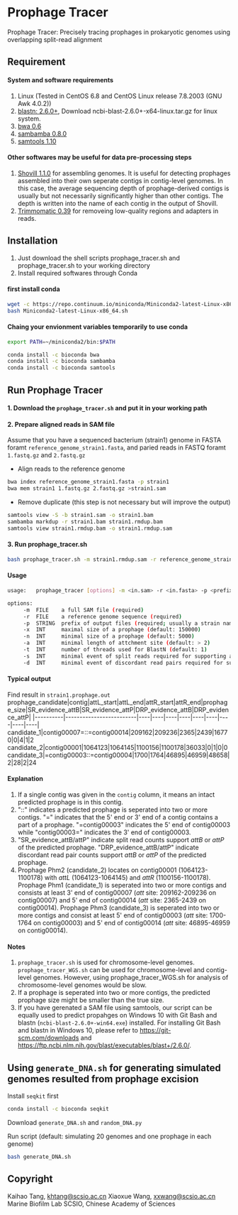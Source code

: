 Prophage Tracer
========

Prophage Tracer: Precisely tracing prophages in prokaryotic genomes using overlapping split-read alignment

Requirement
------

#### System and software requirements

1. Linux (Tested in CentOS 6.8 and CentOS Linux release 7.8.2003 (GNU Awk 4.0.2))
2. [blastn: 2.6.0+](https://ftp.ncbi.nlm.nih.gov/blast/executables/blast+/2.6.0/), Download ncbi-blast-2.6.0+-x64-linux.tar.gz for linux system.
3. [bwa 0.6](http://bio-bwa.sourceforge.net/)
4. [sambamba 0.8.0](http://lomereiter.github.io/sambamba/)
5. [samtools 1.10](http://www.htslib.org/)

#### Other softwares may be useful for data pre-processing steps
1. [Shovill 1.1.0](https://github.com/tseemann/shovill) for assembling genomes. It is useful for detecting prophages assembled into their own seperate contigs in contig-level genomes. In this case, the average sequencing depth of prophage-derived contigs is usually but not necessarily significantly higher than other contigs. The depth is written into the name of each contig in the output of Shovill.
2. [Trimmomatic 0.39](https://github.com/usadellab/Trimmomatic) for removeing low-quality regions and adapters in reads.

Installation
------
1. Just download the shell scripts prophage_tracer.sh and prophage_tracer.sh to your working directory
2. Install required softwares through Conda

#### first install conda
```Bash
wget -c https://repo.continuum.io/miniconda/Miniconda2-latest-Linux-x86_64.sh
bash Miniconda2-latest-Linux-x86_64.sh
```
#### Chaing your envionment variables temporarily to use conda
```Bash
export PATH=~/miniconda2/bin:$PATH
```
```Bash
conda install -c bioconda bwa
conda install -c bioconda sambamba
conda install -c bioconda samtools
```

Run Prophage Tracer
------
#### 1. Download the `prophage_tracer.sh` and put it in your working path

#### 2. Prepare aligned reads in SAM file

Assume that you have a sequenced bacterium (strain1) genome in FASTA foramt `reference_genome_strain1.fasta`, and paried reads in FASTQ foramt `1.fastq.gz` and `2.fastq.gz`

* Align reads to the reference genome
```Bash
bwa index reference_genome_strain1.fasta -p strain1
bwa mem strain1 1.fastq.gz 2.fastq.gz >strain1.sam
```
* Remove duplicate (this step is not necessary but will improve the output)
```Bash
samtools view -S -b strain1.sam -o strain1.bam
sambamba markdup -r strain1.bam strain1.rmdup.bam
samtools view strain1.rmdup.bam -o strain1.rmdup.sam 
```
#### 3. Run prophage_tracer.sh
```Bash
bash prophage_tracer.sh -m strain1.rmdup.sam -r reference_genome_strain1.fasta -p strain1
```
#### Usage

```Bash
usage:   prophage_tracer [options] -m <in.sam> -r <in.fasta> -p <prefix>

options:
     -m  FILE    a full SAM file (required)
     -r  FILE    a reference genome sequence (required)
     -p  STRING  prefix of output files (required; usually a strain name or a sample name)
     -x  INT     maximal size of a prophage (default: 150000)
     -n  INT     minimal size of a prophage (default: 5000)
     -a  INT     minimal length of attchment site (default: > 2)
     -t  INT     number of threads used for BlastN (default: 1)
     -s  INT     minimal event of split reads required for supporting a prophage candidate (default: 1)
     -d  INT     minimal event of discordant read pairs required for supporting a prophage candidat (default: 1)
```

#### Typical output
Find result in `strain1.prophage.out`
prophage_candidate|contig|attL_start|attL_end|attR_start|attR_end|prophage_size|SR_evidence_attB|SR_evidence_attP|DRP_evidence_attB|DRP_evidence_attP|
|----------|-------------------------|----|----|----|----|----|----|----|----|----|
candidate_1|contig00007=::=contig00014|209162|209236|2365|2439|16770|0|4|1|2
candidate_2|contig00001|1064123|1064145|1100156|1100178|36033|0|1|0|0
candidate_3|=contig00003::=contig00004|1700|1764|46895|46959|48658|2|28|2|24

#### Explanation
1. If a single contig was given in the `contig` column, it means an intact predicted prophage is in this contig.
2. "::" indicates a predicted prophage is seperated into two or more contigs. "=" indicates that the 5' end or 3' end of a contig contains a part of a prophage. "=contig00003" indicates the 5' end of contig00003 while "contig00003=" indicates the 3' end of contig00003.
3. "SR_evidence_attB/attP" indicate split read counts support *attB* or *attP* of the predicted prophage. "DRP_evidence_attB/attP" indicate discordant read pair counts support *attB* or *attP* of the predicted prophage.
4. Prophage Phm2 (candidate_2) locates on contig00001 (1064123-1100178) with *attL* (1064123-1064145) and *attR* (1100156-1100178). Prophage Phm1 (candidate_1) is seperated into two or more contigs and consists at least 3' end of contig00007 (*att* site: 209162-209236 on contig00007) and 5' end of contig00014 (*att* site: 2365-2439 on contig00014). Prophage Phm3 (candidate_3)
is seperated into two or more contigs and consist at least 5' end of contig00003 (*att* site: 1700-1764 on contig00003) and 5' end of contig00014 (*att* site: 46895-46959 on contig00014).

#### Notes
1. `prophage_tracer.sh` is used for chromosome-level genomes. `prophage_tracer_WGS.sh` can be used for chromosome-level and contig-level genomes. However, using prophage_tracer_WGS.sh for analysis of chromosome-level  genomes would be slow.
2. If a prophage is seperated into two or more contigs, the predicted prophage size might be smaller than the true size.
3. If you have gerenated a SAM file using samtools, our script can be equally used to predict propahges on Windows 10 with Git Bash and blastn (`ncbi-blast-2.6.0+-win64.exe`) installed. For installing Git Bash and blastn in Windows 10, please refer to https://git-scm.com/downloads and https://ftp.ncbi.nlm.nih.gov/blast/executables/blast+/2.6.0/.

Using `generate_DNA.sh` for generating simulated genomes resulted from prophage excision
------

Install `seqkit` first
```Bash
conda install -c bioconda seqkit
```
Download ``generate_DNA.sh`` and ``random_DNA.py``

Run script (default: simulating 20 genomes and one prophage in each genome)
```Bash
bash generate_DNA.sh
```
Copyright
------
Kaihao Tang, khtang@scsio.ac.cn 
Xiaoxue Wang, xxwang@scsio.ac.cn 
Marine Biofilm Lab 
SCSIO, Chinese Academy of Sciences